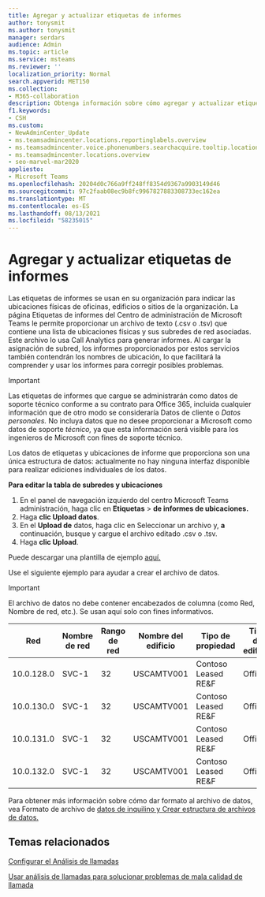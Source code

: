 ```yaml
---
title: Agregar y actualizar etiquetas de informes
author: tonysmit
ms.author: tonysmit
manager: serdars
audience: Admin
ms.topic: article
ms.service: msteams
ms.reviewer: ''
localization_priority: Normal
search.appverid: MET150
ms.collection:
- M365-collaboration
description: Obtenga información sobre cómo agregar y actualizar etiquetas de informes cargando un archivo de texto que contiene una lista de ubicaciones físicas y subredes asociadas.
f1.keywords:
- CSH
ms.custom:
- NewAdminCenter_Update
- ms.teamsadmincenter.locations.reportinglabels.overview
- ms.teamsadmincenter.voice.phonenumbers.searchacquire.tooltip.location
- ms.teamsadmincenter.locations.overview
- seo-marvel-mar2020
appliesto:
- Microsoft Teams
ms.openlocfilehash: 20204d0c766a9ff248ff8354d9367a9903149d46
ms.sourcegitcommit: 97c2faab08ec9b8fc9967827883308733ec162ea
ms.translationtype: MT
ms.contentlocale: es-ES
ms.lasthandoff: 08/13/2021
ms.locfileid: "58235015"
---
```

# <a name="add-and-update-reporting-labels"></a>Agregar y actualizar etiquetas de informes

Las etiquetas de informes se usan en su organización para indicar las ubicaciones físicas de oficinas, edificios o sitios de la organización. La página Etiquetas de informes del Centro de administración de Microsoft Teams le permite proporcionar un archivo de texto (.csv o .tsv) que contiene una lista de ubicaciones físicas y sus subredes de red asociadas. Este archivo lo usa Call Analytics para generar informes. Al cargar la asignación de subred, los informes proporcionados por estos servicios también contendrán los nombres de ubicación, lo que facilitará la comprender y usar los informes para corregir posibles problemas.

> [!IMPORTANT]
> Las etiquetas de informes que  cargue se administrarán como datos de soporte técnico conforme  a su contrato para Office 365, incluida cualquier información que de otro modo se consideraría Datos de cliente o *Datos personales.* No incluya datos que no desee proporcionar a Microsoft como datos de soporte *técnico,* ya que esta información será visible para los ingenieros de Microsoft con fines de soporte técnico.

Los datos de etiquetas y ubicaciones de informe que proporciona son una única estructura de datos: actualmente no hay ninguna interfaz disponible para realizar ediciones individuales de los datos.

**Para editar la tabla de subredes y ubicaciones**

1. En el panel de navegación izquierdo del centro Microsoft Teams administración, haga clic en **Etiquetas**  >  **de informes de ubicaciones.**
2. Haga **clic Upload datos**.
3. En el **Upload de** datos, haga clic en Seleccionar un archivo y, **a** continuación, busque y cargue el archivo editado .csv o .tsv.
4. Haga **clic Upload**.

Puede descargar una plantilla de ejemplo [aquí.](https://github.com/MicrosoftDocs/OfficeDocs-SkypeForBusiness/blob/live/Teams/downloads/locations-template.zip?raw=true)

Use el siguiente ejemplo para ayudar a crear el archivo de datos.

> [!IMPORTANT]
> El archivo de datos no debe contener encabezados de columna (como Red, Nombre de red, etc.). Se usan aquí solo con fines informativos. <br>

|Red|Nombre de red|Rango de red|Nombre del edificio|Tipo de propiedad|Tipo de edificio|Tipo Office creación|Ciudad|Código postal|País|Estado|Region|Inside Corp|Ruta rápida|
|-|-|-|-|-|-|-|-|-|-|-|-|-|-|
|10.0.128.0    |SVC-1|32|USCAMTV001|Contoso Leased RE&F|Office|RE&F|Vista montaña|94043|EE. UU.|CA|EE. UU.|1|1|
|10.0.130.0    |SVC-1|32|USCAMTV001|Contoso Leased RE&F|Office|RE&F|Vista montaña|94043|EE. UU.|CA|EE. UU.|1|1|
|10.0.131.0    |SVC-1|32|USCAMTV001|Contoso Leased RE&F|Office|RE&F|Vista montaña|94043|EE. UU.|CA|EE. UU.|1|1|
|10.0.132.0    |SVC-1|32|USCAMTV001|Contoso Leased RE&F|Office|RE&F|Vista montaña|94043|EE. UU.|CA|EE. UU.|1|1|

Para obtener más información sobre cómo dar formato al archivo de datos, vea Formato de archivo de [datos de inquilino y Crear estructura de archivos de datos.](CQD-upload-tenant-building-data.md#upload-building-data-file)

## <a name="related-topics"></a>Temas relacionados

[Configurar el Análisis de llamadas](set-up-call-analytics.md)

[Usar análisis de llamadas para solucionar problemas de mala calidad de llamada](use-call-analytics-to-troubleshoot-poor-call-quality.md)
